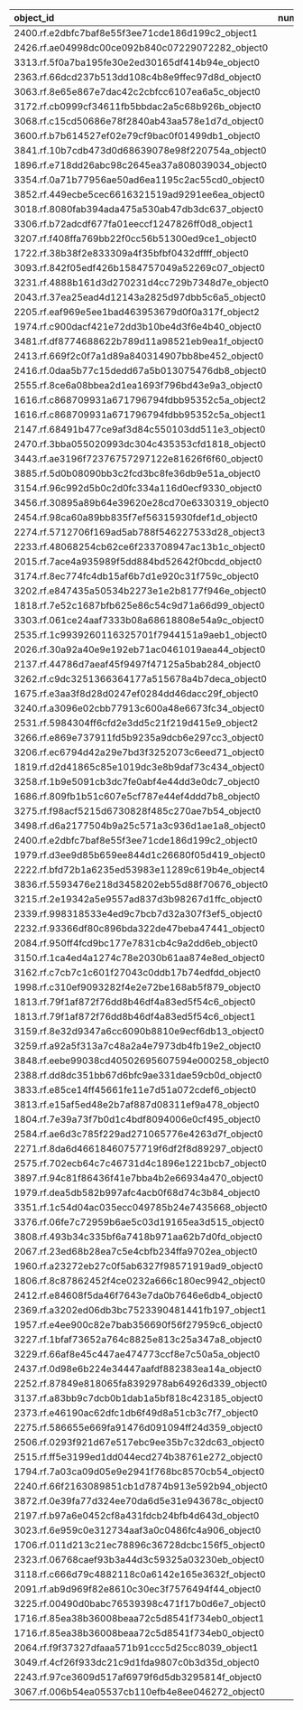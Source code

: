 | object_id                                        |   num_queries |   top1_rate |   top5_rate |   mean_rank |   median_rank |
|:-------------------------------------------------|--------------:|------------:|------------:|------------:|--------------:|
| 2400.rf.e2dbfc7baf8e55f3ee71cde186d199c2_object1 |             2 |         1   |         1   |      1      |           1   |
| 2426.rf.ae04998dc00ce092b840c07229072282_object0 |             1 |         1   |         1   |      1      |           1   |
| 3313.rf.5f0a7ba195fe30e2ed30165df414b94e_object0 |             1 |         1   |         1   |      1      |           1   |
| 2363.rf.66dcd237b513dd108c4b8e9ffec97d8d_object0 |             1 |         1   |         1   |      1      |           1   |
| 3063.rf.8e65e867e7dac42c2cbfcc6107ea6a5c_object0 |             1 |         1   |         1   |      1      |           1   |
| 3172.rf.cb0999cf34611fb5bbdac2a5c68b926b_object0 |             2 |         0.5 |         1   |      2.5    |           2.5 |
| 3068.rf.c15cd50686e78f2840ab43aa578e1d7d_object0 |             3 |         0   |         0   |     55      |          28   |
| 3600.rf.b7b614527ef02e79cf9bac0f01499db1_object0 |             3 |         0   |         0   |     43.6667 |          47   |
| 3841.rf.10b7cdb473d0d68639078e98f220754a_object0 |             3 |         0   |         0   |     16.3333 |           7   |
| 1896.rf.e718dd26abc98c2645ea37a808039034_object0 |             2 |         0   |         0   |     12      |          12   |
| 3354.rf.0a71b77956ae50ad6ea1195c2ac55cd0_object0 |             2 |         0   |         0   |     72.5    |          72.5 |
| 3852.rf.449ecbe5cec6616321519ad9291ee6ea_object0 |             2 |         0   |         0   |     48      |          48   |
| 3018.rf.8080fab394ada475a530ab47db3dc637_object0 |             2 |         0   |         0.5 |      5      |           5   |
| 3306.rf.b72adcdf677fa01eeccf1247826ff0d8_object1 |             2 |         0   |         0   |     76.5    |          76.5 |
| 3207.rf.f408ffa769bb22f0cc56b51300ed9ce1_object0 |             2 |         0   |         0   |     72      |          72   |
| 1722.rf.38b38f2e833309a4f35bfbf0432dffff_object0 |             1 |         0   |         1   |      3      |           3   |
| 3093.rf.842f05edf426b1584757049a52269c07_object0 |             1 |         0   |         0   |     40      |          40   |
| 3231.rf.4888b161d3d270231d4cc729b7348d7e_object0 |             1 |         0   |         0   |     29      |          29   |
| 2043.rf.37ea25ead4d12143a2825d97dbb5c6a5_object0 |             1 |         0   |         1   |      3      |           3   |
| 2205.rf.eaf969e5ee1bad463953679d0f0a317f_object2 |             1 |         0   |         0   |    102      |         102   |
| 1974.rf.c900dacf421e72dd3b10be4d3f6e4b40_object0 |             1 |         0   |         0   |     12      |          12   |
| 3481.rf.df8774688622b789d11a98521eb9ea1f_object0 |             1 |         0   |         0   |     51      |          51   |
| 2413.rf.669f2c0f7a1d89a840314907bb8be452_object0 |             1 |         0   |         0   |     62      |          62   |
| 2416.rf.0daa5b77c15dedd67a5b013075476db8_object0 |             1 |         0   |         0   |     23      |          23   |
| 2555.rf.8ce6a08bbea2d1ea1693f796bd43e9a3_object0 |             1 |         0   |         1   |      2      |           2   |
| 1616.rf.c868709931a671796794fdbb95352c5a_object2 |             1 |         0   |         1   |      4      |           4   |
| 1616.rf.c868709931a671796794fdbb95352c5a_object1 |             1 |         0   |         0   |     37      |          37   |
| 2147.rf.68491b477ce9af3d84c550103dd511e3_object0 |             1 |         0   |         0   |     11      |          11   |
| 2470.rf.3bba055020993dc304c435353cfd1818_object0 |             1 |         0   |         0   |     75      |          75   |
| 3443.rf.ae3196f72376757297122e81626f6f60_object0 |             1 |         0   |         0   |     32      |          32   |
| 3885.rf.5d0b08090bb3c2fcd3bc8fe36db9e51a_object0 |             1 |         0   |         0   |     22      |          22   |
| 3154.rf.96c992d5b0c2d0fc334a116d0ecf9330_object0 |             1 |         0   |         0   |     48      |          48   |
| 3456.rf.30895a89b64e39620e28cd70e6330319_object0 |             1 |         0   |         0   |     13      |          13   |
| 2454.rf.98ca60a89bb835f7ef56315930fdef1d_object0 |             1 |         0   |         0   |     39      |          39   |
| 2274.rf.5712706f169ad5ab788f546227533d28_object3 |             1 |         0   |         0   |     86      |          86   |
| 2233.rf.48068254cb62ce6f233708947ac13b1c_object0 |             1 |         0   |         1   |      2      |           2   |
| 2015.rf.7ace4a935989f5dd884bd52642f0bcdd_object0 |             1 |         0   |         1   |      2      |           2   |
| 3174.rf.8ec774fc4db15af6b7d1e920c31f759c_object0 |             1 |         0   |         0   |     92      |          92   |
| 3202.rf.e847435a50534b2273e1e2b8177f946e_object0 |             1 |         0   |         0   |      7      |           7   |
| 1818.rf.7e52c1687bfb625e86c54c9d71a66d99_object0 |             1 |         0   |         0   |     27      |          27   |
| 3303.rf.061ce24aaf7333b08a68618808e54a9c_object0 |             1 |         0   |         0   |     66      |          66   |
| 2535.rf.1c9939260116325701f7944151a9aeb1_object0 |             1 |         0   |         0   |     56      |          56   |
| 2026.rf.30a92a40e9e192eb71ac0461019aea44_object0 |             1 |         0   |         0   |     14      |          14   |
| 2137.rf.44786d7aeaf45f9497f47125a5bab284_object0 |             1 |         0   |         1   |      2      |           2   |
| 3262.rf.c9dc3251366364177a515678a4b7deca_object0 |             1 |         0   |         0   |     27      |          27   |
| 1675.rf.e3aa3f8d28d0247ef0284dd46dacc29f_object0 |             1 |         0   |         1   |      5      |           5   |
| 3240.rf.a3096e02cbb77913c600a48e6673fc34_object0 |             1 |         0   |         0   |     37      |          37   |
| 2531.rf.5984304ff6cfd2e3dd5c21f219d415e9_object2 |             1 |         0   |         0   |     10      |          10   |
| 3266.rf.e869e737911fd5b9235a9dcb6e297cc3_object0 |             1 |         0   |         0   |     67      |          67   |
| 3206.rf.ec6794d42a29e7bd3f3252073c6eed71_object0 |             1 |         0   |         0   |     21      |          21   |
| 1819.rf.d2d41865c85e1019dc3e8b9daf73c434_object0 |             1 |         0   |         0   |    129      |         129   |
| 3258.rf.1b9e5091cb3dc7fe0abf4e44dd3e0dc7_object0 |             1 |         0   |         0   |     48      |          48   |
| 1686.rf.809fb1b51c607e5cf787e44ef4ddd7b8_object0 |             1 |         0   |         0   |     47      |          47   |
| 3275.rf.f98acf5215d6730828f485c270ae7b54_object0 |             1 |         0   |         0   |     45      |          45   |
| 3498.rf.d6a2177504b9a25c571a3c936d1ae1a8_object0 |             1 |         0   |         0   |     72      |          72   |
| 2400.rf.e2dbfc7baf8e55f3ee71cde186d199c2_object0 |             1 |         0   |         0   |     74      |          74   |
| 1979.rf.d3ee9d85b659ee844d1c26680f05d419_object0 |             1 |         0   |         0   |     38      |          38   |
| 2222.rf.bfd72b1a6235ed53983e11289c619b4e_object4 |             1 |         0   |         0   |     33      |          33   |
| 3836.rf.5593476e218d3458202eb55d88f70676_object0 |             1 |         0   |         0   |     43      |          43   |
| 3215.rf.2e19342a5e9557ad837d3b98267d1ffc_object0 |             1 |         0   |         0   |      9      |           9   |
| 2339.rf.998318533e4ed9c7bcb7d32a307f3ef5_object0 |             1 |         0   |         0   |     42      |          42   |
| 2232.rf.93366df80c896bda322de47beba47441_object0 |             1 |         0   |         0   |      7      |           7   |
| 2084.rf.950ff4fcd9bc177e7831cb4c9a2dd6eb_object0 |             1 |         0   |         0   |     16      |          16   |
| 3150.rf.1ca4ed4a1274c78e2030b61aa874e8ed_object0 |             1 |         0   |         0   |     24      |          24   |
| 3162.rf.c7cb7c1c601f27043c0ddb17b74edfdd_object0 |             1 |         0   |         0   |     97      |          97   |
| 1998.rf.c310ef9093282f4e2e72be168ab5f879_object0 |             1 |         0   |         0   |     36      |          36   |
| 1813.rf.79f1af872f76dd8b46df4a83ed5f54c6_object0 |             1 |         0   |         0   |     84      |          84   |
| 1813.rf.79f1af872f76dd8b46df4a83ed5f54c6_object1 |             1 |         0   |         0   |     37      |          37   |
| 3159.rf.8e32d9347a6cc6090b8810e9ecf6db13_object0 |             1 |         0   |         0   |     31      |          31   |
| 3259.rf.a92a5f313a7c48a2a4e7973db4fb19e2_object0 |             1 |         0   |         0   |     60      |          60   |
| 3848.rf.eebe99038cd40502695607594e000258_object0 |             1 |         0   |         0   |    118      |         118   |
| 2388.rf.dd8dc351bb67d6bfc9ae331dae59cb0d_object0 |             1 |         0   |         0   |      9      |           9   |
| 3833.rf.e85ce14ff45661fe11e7d51a072cdef6_object0 |             1 |         0   |         0   |     36      |          36   |
| 3813.rf.e15af5ed48e2b7af887d08311ef9a478_object0 |             1 |         0   |         0   |     87      |          87   |
| 1804.rf.7e39a73f7b0d1c4bdf8094006e0cf495_object0 |             1 |         0   |         0   |     13      |          13   |
| 2584.rf.ae6d3c785f229ad271065776e4263d7f_object0 |             1 |         0   |         0   |    120      |         120   |
| 2271.rf.8da6d46618460757719f6df2f8d89297_object0 |             1 |         0   |         0   |     23      |          23   |
| 2575.rf.702ecb64c7c46731d4c1896e1221bcb7_object0 |             1 |         0   |         0   |     63      |          63   |
| 3897.rf.94c81f86436f41e7bba4b2e66934a470_object0 |             1 |         0   |         0   |     37      |          37   |
| 1979.rf.dea5db582b997afc4acb0f68d74c3b84_object0 |             1 |         0   |         0   |     49      |          49   |
| 3351.rf.1c54d04ac035ecc049785b24e7435668_object0 |             1 |         0   |         1   |      3      |           3   |
| 3376.rf.06fe7c72959b6ae5c03d19165ea3d515_object0 |             1 |         0   |         1   |      5      |           5   |
| 3808.rf.493b34c335bf6a7418b971aa62b7d0fd_object0 |             1 |         0   |         0   |     36      |          36   |
| 2067.rf.23ed68b28ea7c5e4cbfb234ffa9702ea_object0 |             1 |         0   |         0   |     15      |          15   |
| 1960.rf.a23272eb27c0f5ab6327f98571919ad9_object0 |             1 |         0   |         1   |      2      |           2   |
| 1806.rf.8c87862452f4ce0232a666c180ec9942_object0 |             1 |         0   |         0   |     10      |          10   |
| 2412.rf.e84608f5da46f7643e7da0b7646e6db4_object0 |             1 |         0   |         0   |     21      |          21   |
| 2369.rf.a3202ed06db3bc7523390481441fb197_object1 |             1 |         0   |         0   |     64      |          64   |
| 1957.rf.e4ee900c82e7bab356690f56f27959c6_object0 |             1 |         0   |         0   |     24      |          24   |
| 3227.rf.1bfaf73652a764c8825e813c25a347a8_object0 |             1 |         0   |         0   |     47      |          47   |
| 3229.rf.66af8e45c447ae474773ccf8e7c50a5a_object0 |             1 |         0   |         0   |     42      |          42   |
| 2437.rf.0d98e6b224e34447aafdf882383ea14a_object0 |             1 |         0   |         0   |     88      |          88   |
| 2252.rf.87849e818065fa8392978ab64926d339_object0 |             1 |         0   |         0   |     19      |          19   |
| 3137.rf.a83bb9c7dcb0b1dab1a5bf818c423185_object0 |             1 |         0   |         0   |      6      |           6   |
| 2373.rf.e46190ac62dfc1db6f49d8a51cb3c7f7_object0 |             1 |         0   |         0   |     17      |          17   |
| 2275.rf.586655e669fa91476d091094ff24d359_object0 |             1 |         0   |         1   |      3      |           3   |
| 2506.rf.0293f921d67e517ebc9ee35b7c32dc63_object0 |             1 |         0   |         0   |     17      |          17   |
| 2515.rf.ff5e3199ed1dd044ecd274b38761e272_object0 |             1 |         0   |         1   |      4      |           4   |
| 1794.rf.7a03ca09d05e9e2941f768bc8570cb54_object0 |             1 |         0   |         0   |    137      |         137   |
| 2240.rf.66f2163089851cb1d7874b913e592b94_object0 |             1 |         0   |         0   |     20      |          20   |
| 3872.rf.0e39fa77d324ee70da6d5e31e943678c_object0 |             1 |         0   |         0   |     25      |          25   |
| 2197.rf.b97a6e0452cf8a431fdcb24bfb4d643d_object0 |             1 |         0   |         1   |      3      |           3   |
| 3023.rf.6e959c0e312734aaf3a0c0486fc4a906_object0 |             1 |         0   |         0   |     56      |          56   |
| 1706.rf.011d213c21ec78896c36728dcbc156f5_object0 |             1 |         0   |         0   |     72      |          72   |
| 2323.rf.06768caef93b3a44d3c59325a03230eb_object0 |             1 |         0   |         0   |     21      |          21   |
| 3118.rf.c666d79c4882118c0a6142e165e3632f_object0 |             1 |         0   |         0   |     17      |          17   |
| 2091.rf.ab9d969f82e8610c30ec3f7576494f44_object0 |             1 |         0   |         0   |     47      |          47   |
| 3225.rf.00490d0babc76539398c471f17b0d6e7_object0 |             1 |         0   |         0   |     20      |          20   |
| 1716.rf.85ea38b36008beaa72c5d8541f734eb0_object1 |             1 |         0   |         0   |      7      |           7   |
| 1716.rf.85ea38b36008beaa72c5d8541f734eb0_object0 |             1 |         0   |         0   |     13      |          13   |
| 2064.rf.f9f37327dfaaa571b91ccc5d25cc8039_object1 |             1 |         0   |         0   |     49      |          49   |
| 3049.rf.4cf26f933dc21c9d1fda9807c0b3d35d_object0 |             1 |         0   |         0   |     69      |          69   |
| 2243.rf.97ce3609d517af6979f6d5db3295814f_object0 |             1 |         0   |         1   |      4      |           4   |
| 3067.rf.006b54ea05537cb110efb4e8ee046272_object0 |             1 |         0   |         0   |     52      |          52   |